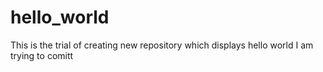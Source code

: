 # hello_world
This is the trial of creating new repository which displays hello world
I am trying to comitt
